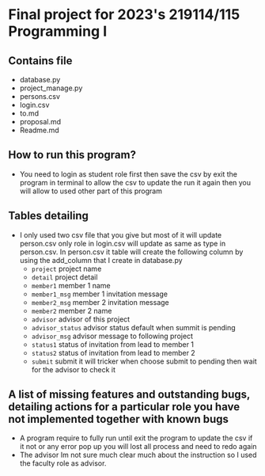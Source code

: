 # Final project for 2023's 219114/115 Programming I
## Contains file
  * database.py
  * project_manage.py
  * persons.csv
  * login.csv
  * to.md
  * proposal.md
  * Readme.md
## How to run this program?
  - You need to  login as student role first then save the csv by exit the program in terminal to allow the csv to update the run it again then you will allow to used other part of this program
## Tables detailing
 - I only used two csv file that you give but most of it will update person.csv only role in login.csv will update as same as type in person.csv. In person.csv it table will create the following column by using the add_column that I create in database.py
    * `project` project name
    * `detail` project detail
    * `member1` member 1 name
    * `member1_msg` member 1 invitation message
    * `member2_msg` member 2 invitation message
    * `member2` member 2 name
    * `advisor` advisor of this project
    * `advisor_status` advisor status default when summit is pending
    * `advisor_msg` advisor message to following project
    * `status1` status of invitation from lead to member 1
    * `status2` status of invitation from lead to member 2
    * `submit` submit it will tricker when choose submit to pending then wait for the advisor to check it
## A list of missing features and outstanding bugs, detailing actions for a particular role you have not implemented together with known bugs
 * A program require to fully run until exit the program to update the csv if it not or any error pop up you will lost all process and need to redo again
 * The advisor Im not sure much clear much about the instruction so I used the faculty role as advisor.